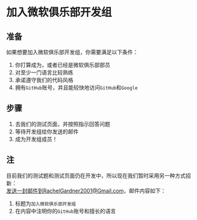 # 加入微软俱乐部开发组

## 准备
如果想要加入微软俱乐部开发组，你需要满足以下条件：  
1. 你打算成为，或者已经是微软俱乐部部员
2. 对至少一门语言比较熟练
3. 承诺遵守我们的代码风格
4. 拥有`GitHub`账号，并且能较快地访问`GitHub`和`Google`

## 步骤
1. 去我们的测试页面，并按照指示回答问题
2. 等待开发组给你发送的邮件
3. 成为开发组成员！

## 注
目前我们的测试题和测试页面仍在开发中，所以现在我们暂时采用另一种方式招新：  
发送一封邮件到RachelGardner2001@Gmail.com，邮件内容如下：
1. 标题为`加入微软俱乐部开发组`
2. 在内容中注明你的`GitHub`账号和擅长的语言
